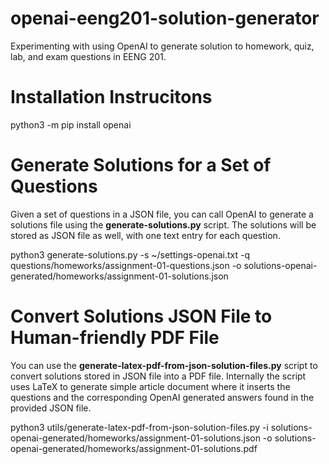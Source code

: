 # openai-eeng201-solution-generator

Experimenting with using OpenAI to generate solution to homework, quiz, lab, and exam questions in EENG 201.

# Installation Instrucitons

python3 -m pip install openai

# Generate Solutions for a Set of Questions

Given a set of questions in a JSON file, you can call OpenAI to generate a solutions file using
the **generate-solutions.py** script. The solutions will be stored as JSON file as well, with
one text entry for each question.

python3 generate-solutions.py -s ~/settings-openai.txt -q questions/homeworks/assignment-01-questions.json -o solutions-openai-generated/homeworks/assignment-01-solutions.json

# Convert Solutions JSON File to Human-friendly PDF File

You can use the **generate-latex-pdf-from-json-solution-files.py** script to convert
solutions stored in JSON file into a PDF file. Internally the script uses LaTeX to
generate simple article document where it inserts the questions and the corresponding
OpenAI generated answers found in the provided JSON file.

python3 utils/generate-latex-pdf-from-json-solution-files.py -i solutions-openai-generated/homeworks/assignment-01-solutions.json -o solutions-openai-generated/homeworks/assignment-01-solutions.pdf

